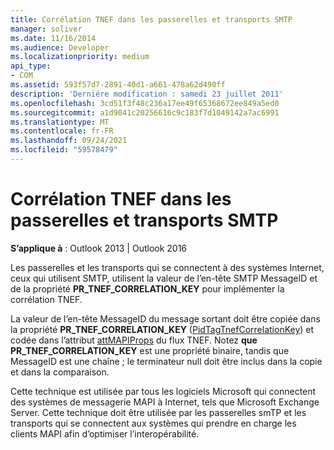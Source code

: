 ```yaml
---
title: Corrélation TNEF dans les passerelles et transports SMTP
manager: soliver
ms.date: 11/16/2014
ms.audience: Developer
ms.localizationpriority: medium
api_type:
- COM
ms.assetid: 593f57d7-2891-40d1-a661-478a62d490ff
description: 'Derniére modification : samedi 23 juillet 2011'
ms.openlocfilehash: 3cd51f3f48c236a17ee49f65368672ee849a5ed0
ms.sourcegitcommit: a1d9041c20256616c9c183f7d1049142a7ac6991
ms.translationtype: MT
ms.contentlocale: fr-FR
ms.lasthandoff: 09/24/2021
ms.locfileid: "59578479"
---
```

# <a name="tnef-correlation-in-smtp-gateways-and-transports"></a>Corrélation TNEF dans les passerelles et transports SMTP

  
  
**S’applique à** : Outlook 2013 | Outlook 2016 
  
Les passerelles et les transports qui se connectent à des systèmes Internet, ceux qui utilisent SMTP, utilisent la valeur de l’en-tête SMTP MessageID et de la propriété **PR_TNEF_CORRELATION_KEY** pour implémenter la corrélation TNEF. 
  
La valeur de l’en-tête MessageID du message sortant doit être copiée dans la propriété **PR_TNEF_CORRELATION_KEY** ([PidTagTnefCorrelationKey](pidtagtnefcorrelationkey-canonical-property.md)) et codée dans l’attribut [attMAPIProps](attmapiprops.md) du flux TNEF. Notez **que PR_TNEF_CORRELATION_KEY** est une propriété binaire, tandis que MessageID est une chaîne ; le terminateur null doit être inclus dans la copie et dans la comparaison. 
  
Cette technique est utilisée par tous les logiciels Microsoft qui connectent des systèmes de messagerie MAPI à Internet, tels que Microsoft Exchange Server. Cette technique doit être utilisée par les passerelles smTP et les transports qui se connectent aux systèmes qui prendre en charge les clients MAPI afin d’optimiser l’interopérabilité.
  

